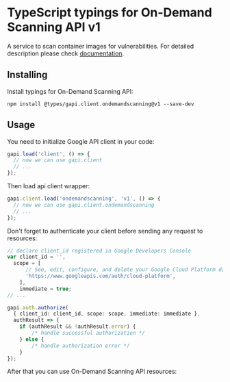 # TypeScript typings for On-Demand Scanning API v1

A service to scan container images for vulnerabilities.
For detailed description please check [documentation](https://cloud.google.com/container-analysis/docs/on-demand-scanning/).

## Installing

Install typings for On-Demand Scanning API:

```
npm install @types/gapi.client.ondemandscanning@v1 --save-dev
```

## Usage

You need to initialize Google API client in your code:

```typescript
gapi.load('client', () => {
  // now we can use gapi.client
  // ...
});
```

Then load api client wrapper:

```typescript
gapi.client.load('ondemandscanning', 'v1', () => {
  // now we can use gapi.client.ondemandscanning
  // ...
});
```

Don't forget to authenticate your client before sending any request to resources:

```typescript
// declare client_id registered in Google Developers Console
var client_id = '',
  scope = [ 
      // See, edit, configure, and delete your Google Cloud Platform data
      'https://www.googleapis.com/auth/cloud-platform',
    ],
    immediate = true;
// ...

gapi.auth.authorize(
  { client_id: client_id, scope: scope, immediate: immediate },
  authResult => {
    if (authResult && !authResult.error) {
        /* handle successful authorization */
    } else {
        /* handle authorization error */
    }
});
```

After that you can use On-Demand Scanning API resources:

```typescript
```
